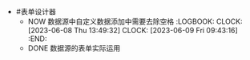 - #表单设计器
	- NOW 数据源中自定义数据添加中需要去除空格
	  :LOGBOOK:
	  CLOCK: [2023-06-08 Thu 13:49:32]
	  CLOCK: [2023-06-09 Fri 09:43:16]
	  :END:
	- DONE 数据源的表单实际运用